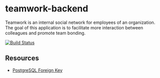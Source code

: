 # teamwork-backend
Teamwork is an internal social network for employees of an organization. The goal of this application is to facilitate more interaction between colleagues and promote team bonding.

[![Build Status](https://travis-ci.com/manaraph/teamwork.svg?branch=master)](https://travis-ci.com/manaraph/teamwork)


## Resources 
- [PostgreSQL Foreign Key](http://www.postgresqltutorial.com/postgresql-foreign-key/)